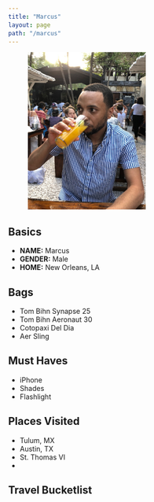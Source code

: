 ```yaml
---
title: "Marcus"
layout: page
path: "/marcus"
---
```


<figure class="float-right" style="width: 240px">
	<img src="./photo.jpg" alt="Gutenberg">
</figure>

## Basics
- **NAME:** Marcus </br>
- **GENDER:** Male </br>
- **HOME:** New Orleans, LA </br>


## Bags
- Tom Bihn Synapse 25
- Tom Bihn Aeronaut 30
- Cotopaxi Del Dia
- Aer Sling

## Must Haves
- iPhone
- Shades
- Flashlight

## Places Visited
- Tulum, MX
- Austin, TX
- St. Thomas VI
-
## Travel Bucketlist
